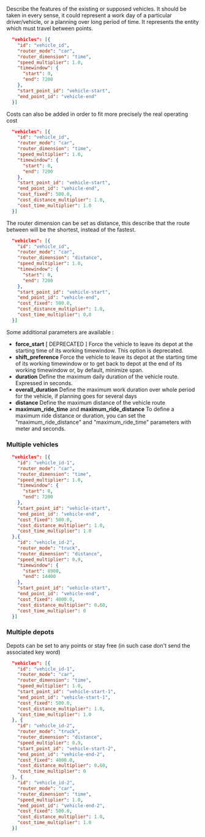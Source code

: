 Describe the features of the existing or supposed vehicles. It should be taken in every sense, it could represent a work day of a particular driver/vehicle, or a planning over long period of time. It represents the entity which must travel between points.
```json
  "vehicles": [{
    "id": "vehicle_id",
    "router_mode": "car",
    "router_dimension": "time",
    "speed_multiplier": 1.0,
    "timewindow": {
      "start": 0,
      "end": 7200
    },
    "start_point_id": "vehicle-start",
    "end_point_id": "vehicle-end"
  }]
```
Costs can also be added in order to fit more precisely the real operating cost
```json
  "vehicles": [{
    "id": "vehicle_id",
    "router_mode": "car",
    "router_dimension": "time",
    "speed_multiplier": 1.0,
    "timewindow": {
      "start": 0,
      "end": 7200
    },
    "start_point_id": "vehicle-start",
    "end_point_id": "vehicle-end",
    "cost_fixed": 500.0,
    "cost_distance_multiplier": 1.0,
    "cost_time_multiplier": 1.0
  }]
```
The router dimension can be set as distance, this describe that the route between will be the shortest, instead of the fastest.
```json
  "vehicles": [{
    "id": "vehicle_id",
    "router_mode": "car",
    "router_dimension": "distance",
    "speed_multiplier": 1.0,
    "timewindow": {
      "start": 0,
      "end": 7200
    },
    "start_point_id": "vehicle-start",
    "end_point_id": "vehicle-end",
    "cost_fixed": 500.0,
    "cost_distance_multiplier": 1.0,
    "cost_time_multiplier": 0.0
  }]
```
Some additional parameters are available :
* **force_start** [ DEPRECATED ] Force the vehicle to leave its depot at the starting time of its working timewindow. This option is deprecated.
* **shift_preference** Force the vehicle to leave its depot at the starting time of its working timewindow or to get back to depot at the end of its working timewindow or, by default, minimize span.
* **duration** Define the maximum daily duration of the vehicle route. Expressed in seconds.
* **overall_duration** Define the maximum work duration over whole period for the vehicle, if planning goes for several days
* **distance** Define the maximum distance of the vehicle route
* **maximum_ride_time** and **maximum_ride_distance** To define a maximum ride distance or duration, you can set the "maximum_ride_distance" and "maximum_ride_time" parameters with meter and seconds.


### Multiple vehicles
```json
  "vehicles": [{
    "id": "vehicle_id-1",
    "router_mode": "car",
    "router_dimension": "time",
    "speed_multiplier": 1.0,
    "timewindow": {
      "start": 0,
      "end": 7200
    },
    "start_point_id": "vehicle-start",
    "end_point_id": "vehicle-end",
    "cost_fixed": 500.0,
    "cost_distance_multiplier": 1.0,
    "cost_time_multiplier": 1.0
  },{
    "id": "vehicle_id-2",
    "router_mode": "truck",
    "router_dimension": "distance",
    "speed_multiplier": 0.9,
    "timewindow": {
      "start": 8900,
      "end": 14400
    },
    "start_point_id": "vehicle-start",
    "end_point_id": "vehicle-end",
    "cost_fixed": 4000.0,
    "cost_distance_multiplier": 0.60,
    "cost_time_multiplier": 0
  }]
```
### Multiple depots
Depots can be set to any points or stay free (in such case don\'t send the associated key word)
```json
  "vehicles": [{
    "id": "vehicle_id-1",
    "router_mode": "car",
    "router_dimension": "time",
    "speed_multiplier": 1.0,
    "start_point_id": "vehicle-start-1",
    "end_point_id": "vehicle-start-1",
    "cost_fixed": 500.0,
    "cost_distance_multiplier": 1.0,
    "cost_time_multiplier": 1.0
  }, {
    "id": "vehicle_id-2",
    "router_mode": "truck",
    "router_dimension": "distance",
    "speed_multiplier": 0.9,
    "start_point_id": "vehicle-start-2",
    "end_point_id": "vehicle-end-2",
    "cost_fixed": 4000.0,
    "cost_distance_multiplier": 0.60,
    "cost_time_multiplier": 0
  }, {
    "id": "vehicle_id-2",
    "router_mode": "car",
    "router_dimension": "time",
    "speed_multiplier": 1.0,
    "end_point_id": "vehicle-end-2",
    "cost_fixed": 500.0,
    "cost_distance_multiplier": 1.0,
    "cost_time_multiplier": 1.0
  }]
```
